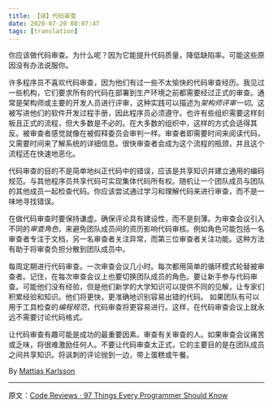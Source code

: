 ```yaml
---
title: 【译】代码审查
date: 2020-07-20 08:07:47
tags: [translation]
---
```


你应该做代码审查。为什么呢？因为它能提升代码质量，降低缺陷率。可能这些原因没有办法说服你。

许多程序员不喜欢代码审查，因为他们有过一些不太愉快的代码审查经历。我见过一些机构，它们要求所有的代码在部署到生产环境之前都需要经过正式的审查。通常是架构师或主要的开发人员进行评审，这种实践可以描述为*架构师评审一切*。<!-- more -->这被写进他们的软件开发过程手册，因此程序员必须遵守。也许有些组织需要这样刻板且正式的流程，但大多数是不必的。在大多数的组织中，这样的方式会适得其反。被审查者感觉就像在被假释委员会审判一样。审查者即需要时间来阅读代码，又需要时间来了解系统的详细信息。很快审查者会成为这个流程的瓶颈，并且这个流程还在快速地恶化。

代码审查的目的不是简单地纠正代码中的错误，应该是共享知识并建立通用的编码规范。与其他程序员共享代码可实现集体代码所有权。随机让一个团队成员与团队的其他成员一起检查代码。你应该尝试通过学习和理解代码来进行审查，而不是一味地寻找错误。

在做代码审查时要保持谦虚。确保评论具有建设性，而不是刻薄。为审查会议引入不同的*审查角色*，来避免团队成员间的资历影响代码审核。例如角色可能包括一名审查者专注于文档，另一名审查者关注异常，而第三位审查者关注功能。这种方法有助于将审查负担分散到团队成员中。

每周定期进行代码审查。一次审查会议几小时。每次都用简单的循环模式轮替被审查者。记住，在每次审查会议上也要切换团队成员的角色。要让新手参与代码审查。可能他们没有经验，但是他们新学的大学知识可以提供不同的见解，让专家们积累经验和知识。他们将更快，更准确地识别容易出错的代码。 如果团队有可以用于工具检查的*编程规范*，代码审查将更容易进行。这样，在代码审查会议上就永远不需要讨论代码格式。

让代码审查有趣可能是成功的最重要因素。审查有关审查的人。如果审查会议痛苦或乏味，将很难激励任何人。不要让代码审查太正式，它的主要目的是在团队成员之间共享知识。将讽刺的评论抛到一边，带上蛋糕或午餐。

By [Mattias Karlsson](http://programmer.97things.oreilly.com/wiki/index.php/Mattias_Karlsson)

----

原文：[Code Reviews · 97 Things Every Programmer Should Know](https://97-things-every-x-should-know.gitbooks.io/97-things-every-programmer-should-know/content/en/thing_14/)